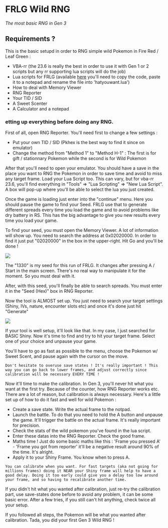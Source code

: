 # FRLG Wild RNG
_The most basic RNG in Gen 3_

## Requirements ?
This is the basic setupd in order to RNG simple wild Pokemon in Fire Red / Leaf Green :
- VBA-rr (the 23.6 is really the best in order to use it with Gen 1 or 2 scripts but any rr supporting lua scripts will do the job)
- Lua scripts for FRLG (available [here](https://projectpokemon.org/home/forums/topic/15187-gen-3-lua-scripts/?tab=comments#comment-127239) you'll need to copy the code, paste it to a notepad and rename the file into 'hatyouwant.lua')
- How to deal with Memory Viewer
- RNG Reporter
- Your TID / SID
- A Sweet Scenter
- A Calculator and a notepad

### etting up everything before doing any RNG.

First of all, open RNG Reporter. You'll need first to change a few settings :
- Put your own TID / SID (Pkhex is the best way to find it since on emulator)
- Change the method from "Method 1" to "Method H-1" : The first is for gift / stationnary Pokemon while the second is for Wild Pokemon

After that you'll need to open your emulator. You should have a save in the place you want to RNG the Pokemon in order to save time and avoid to miss any target frame. Load your Lua Script too. This can vary, but for vba-rr 23.6, you'll find everything in "Tools" => "Lua Scripting" => "New Lua Script". A box will pop-up where you'll be able to select the lua you just created.

Once the game is loading just enter into the "continue" menu. Here you should pause the game to find your Seed. FRLG use that to generate different spreads every time you load the game and to avoid problems like dry battery in RS. This has the big advantage to give you new results every time you load your game.

To find your seed, you must open the Memory Viewer. A lot of information will show up. You need to search the address at 0x02020000. In order to find it just put "02020000" in the box in the upper-right. Hit Go and you'll be done !

![](https://i.imgur.com/Vk4zYMm.png)

The "1330" is my seed for this run of FRLG. It changes after pressing A / Start in the main screen. There's no real way to manipulate it for the moment. So you must deal with it.

After, with this seed, you'll finally be able to search spreads. You must enter it in the "Seed (Hex)" box in RNG Reporter.

Now the tool is ALMOST set up. You just need to search your target settings (Shiny, IVs, nature, encounter slots etc) and once it's done just hit "Generate" 

![](https://i.imgur.com/LiBe4F2.png)

If your tool is well setup, it'll look like that. In my case, I just searched for BASIC Shiny. Now it's time to find and try to hit your target frame. Select one of your choice and unpause your game.

You'll have to go as fast as possible to the menu, choose the Pokemon w/ Sweet Scent, and pause again with the cursor on the move.


```
Don't hesitate to overuse save states ! It's really important ! This way you can go back to lower frames, and adjust correctly since calibration will be necessary EVERY TIME !
```

Now it'll time to make the calibration. In Gen 3, you'll never hit what you want at the first try. Because of the counter, how RNG Reporter works etc. There are a lot of reason, but calibration is always necessary. Here's a little set up of how to do it fast and well for wild Pokemon :
- Create a save state. Write the actual frame to the notpad.
- Launch the battle. To do that you need to hold the A button and unpause the game. It'll trigger the battle on the actual frame. It's really important for precision.
- Check the stats of the wild pokemon you've found in the lua script.
- Enter these datas into the RNG Reporter. Check the good frame.
- Maths time ! Just do some basic maths like this : 'Frame you pressed A' - 'Frame you got from reporter' it'll be a negative result around 90% of the time. It's alright.
- Apply it to your Shiny Frame. You know when to press A.

```
You can calibrate when you want. For fast targets (aka not going for millions frames) doing it NEAR your Shiny frame will help to have a good delay. Doing it too early could give you a delay too low around your frame, and so having to recalibrate another time.
```

If you didn't hit what you wanted after calibration, just re-try the calibration part, use save-states done before to avoid any problem, it can be some basic error. After a few tries, if you still can't hit anything, check twice all your setup.

If you followed all steps, the Pokemon will be what you wanted after calibration. Tada, you did your first Gen 3 Wild RNG !
